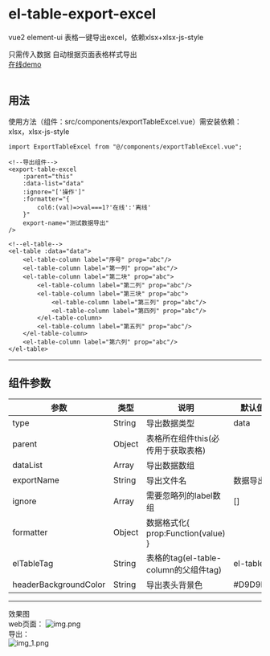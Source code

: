 # el-table-export-excel
vue2 element-ui 表格一键导出excel，依赖xlsx+xlsx-js-style

只需传入数据 自动根据页面表格样式导出<br>
[在线demo](http://xc-dev.work/el-table-export-excel/?_blank)<br><br>

## 用法

使用方法（组件：src/components/exportTableExcel.vue）需安装依赖：xlsx，xlsx-js-style
```
import ExportTableExcel from "@/components/exportTableExcel.vue";

<!--导出组件-->
<export-table-excel
    :parent="this"
    :data-list="data"
    :ignore="['操作']"
    :formatter="{
        col6:(val)=>val===1?'在线':'离线'
    }"
    export-name="测试数据导出"
/>

<!--el-table-->
<el-table :data="data">
    <el-table-column label="序号" prop="abc"/>
    <el-table-column label="第一列" prop="abc"/>
    <el-table-column label="第二块" prop="abc">
        <el-table-column label="第二列" prop="abc"/>
        <el-table-column label="第三块" prop="abc">
            <el-table-column label="第三列" prop="abc"/>
            <el-table-column label="第四列" prop="abc"/>
        </el-table-column>
        <el-table-column label="第五列" prop="abc"/>
    </el-table-column>
    <el-table-column label="第六列" prop="abc"/>
</el-table>
```

---
组件参数
---
| 参数                    | 类型      | 说明                             | 默认值      |
|-----------------------|---------|--------------------------------|----------|
| type                  | String  | 导出数据类型                         | data     |
| parent                | Object  | 表格所在组件this(必传用于获取表格)           |          |
| dataList              | Array   | 导出数据数组                         |          |
| exportName            | String  | 导出文件名                          | 数据导出     |
| ignore                | Array   | 需要忽略列的label数组                  | []       |
| formatter             | Object  | 数据格式化{ prop:Function(value) }  |          |
| elTableTag            | String  | 表格的tag(el-table-column的父组件tag) | el-table |
| headerBackgroundColor | String  | 导出表头背景色                        | #D9D9D9  |
---
效果图
<br>
web页面：
![img.png](http://xc-dev.work/el-table-export-excel/imgs/img.png)<br>
导出：<br>
![img_1.png](http://xc-dev.work/el-table-export-excel/imgs/img_1.png)
